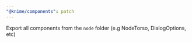 ```yaml
---
"@knime/components": patch
---
```


Export all components from the `node` folder (e.g NodeTorso, DialogOptions, etc)
